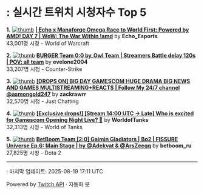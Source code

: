 # : 실시간 트위치 시청자수 Top 5

**1.** [![thumb](https://static-cdn.jtvnw.net/previews-ttv/live_user_echo_esports-320x180.jpg)](https://twitch.tv/Echo_Esports)
**[| Echo x Manaforge Omega Race to World First: Powered by AMD!  DAY 7 | WoW: The War Within !amd](https://twitch.tv/Echo_Esports)** by **Echo_Esports**<br>43,001명 시청  - World of Warcraft

**2.** [![thumb](https://static-cdn.jtvnw.net/previews-ttv/live_user_evelone2004-320x180.jpg)](https://twitch.tv/evelone2004)
**[BURGER Team 0:0 by_Owl Team | Streamers Battle delay 120s | POV: all team](https://twitch.tv/evelone2004)** by **evelone2004**<br>33,207명 시청  - Counter-Strike

**3.** [![thumb](https://static-cdn.jtvnw.net/previews-ttv/live_user_zackrawrr-320x180.jpg)](https://twitch.tv/zackrawrr)
**[[DROPS ON] BIG DAY GAMESCOM HUGE DRAMA BIG NEWS AND GAMES MULTISTREAMING+REACTS | Follow My 24/7 channel @asmongold247](https://twitch.tv/zackrawrr)** by **zackrawrr**<br>32,570명 시청  - Just Chatting

**4.** [![thumb](https://static-cdn.jtvnw.net/previews-ttv/live_user_worldoftanks-320x180.jpg)](https://twitch.tv/WorldofTanks)
**[[Exclusive drops!] [Stream 14:00 UTC -> Late] Who is excited for Gamescom Opening Night Live? 🎉](https://twitch.tv/WorldofTanks)** by **WorldofTanks**<br>32,313명 시청  - World of Tanks

**5.** [![thumb](https://static-cdn.jtvnw.net/previews-ttv/live_user_betboom_ru-320x180.jpg)](https://twitch.tv/betboom_ru)
**[BetBoom Team [2:0] Gaimin Gladiators | Bo2 | FISSURE Universe Ep.6: Main Stage | by @Adekvat & @ArsZeeqq](https://twitch.tv/betboom_ru)** by **betboom_ru**<br>27,825명 시청  - Dota 2


---
: 마지막 업데이트: 2025-08-19 17:11 UTC

Powered by [Twitch API](https://dev.twitch.tv/docs/api/reference) · 자동화 봇